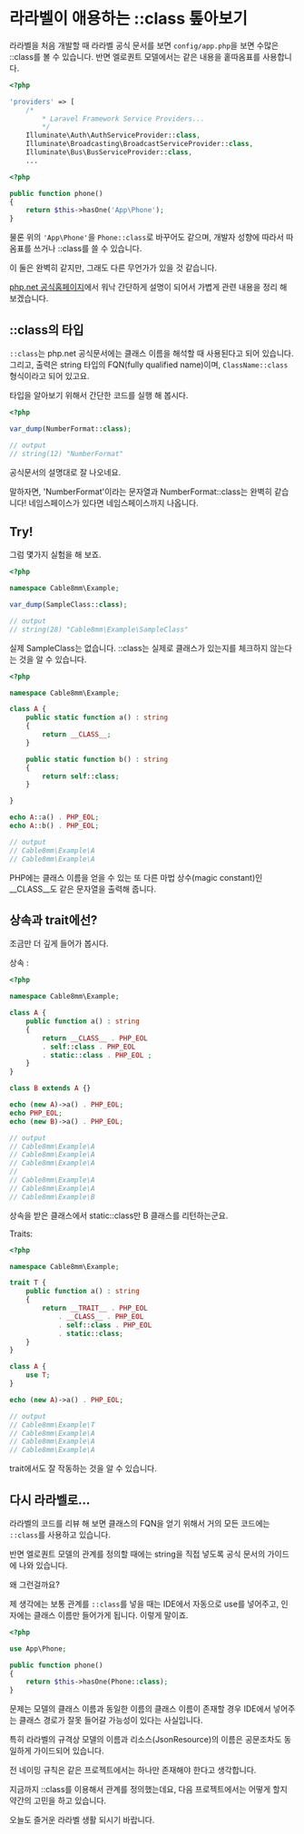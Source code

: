 # 라라벨이 애용하는 ::class 톺아보기

라라벨을 처음 개발할 때 라라벨 공식 문서를 보면 `config/app.php`을 보면 수많은 ::class를 볼 수 있습니다. 반면 엘로퀀트 모델에서는 같은 내용을 홑따옴표를 사용합니다.

```php
<?php

'providers' => [
    /*
        * Laravel Framework Service Providers...
        */
    Illuminate\Auth\AuthServiceProvider::class,
    Illuminate\Broadcasting\BroadcastServiceProvider::class,
    Illuminate\Bus\BusServiceProvider::class,
    ...
```

```php
<?php

public function phone()
{
    return $this->hasOne('App\Phone');
}
```

물론 위의 `'App\Phone'`을 `Phone::class`로 바꾸어도 같으며, 개발자 성향에 따라서 따옴표를 쓰거나 ::class를 쓸 수 있습니다.

이 둘은 완벽히 같지만, 그래도 다른 무언가가 있을 것 같습니다.

[php.net 공식홈페이지](https://www.php.net/manual/en/language.oop5.basic.php#language.oop5.basic.class.class)에서 워낙 간단하게 설명이 되어서 가볍게 관련 내용을 정리 해 보겠습니다.

## ::class의 타입

`::class`는 php.net 공식문서에는 클래스 이름을 해석할 때 사용된다고 되어 있습니다. 그리고, 출력은 string 타입의 FQN(fully qualified name)이며, `ClassName::class` 형식이라고 되어 있고요.

타입을 알아보기 위해서 간단한 코드를 실행 해 봅시다.

```php
<?php

var_dump(NumberFormat::class);

// output
// string(12) "NumberFormat"
```

공식문서의 설명대로 잘 나오네요.

말하자면, 'NumberFormat'이라는 문자열과 NumberFormat::class는 완벽히 같습니다! 네임스페이스가 있다면 네임스페이스까지 나옵니다.

## Try!

그럼 몇가지 실험을 해 보죠.

```php
<?php

namespace Cable8mm\Example;

var_dump(SampleClass::class);

// output
// string(28) "Cable8mm\Example\SampleClass"
```

실제 SampleClass는 없습니다. ::class는 실제로 클래스가 있는지를 체크하지 않는다는 것을 알 수 있습니다.

```php
<?php

namespace Cable8mm\Example;

class A {
    public static function a() : string
    {
        return __CLASS__;
    }

    public static function b() : string
    {
        return self::class;
    }

}

echo A::a() . PHP_EOL;
echo A::b() . PHP_EOL;

// output
// Cable8mm\Example\A
// Cable8mm\Example\A
```

PHP에는 클래스 이름을 얻을 수 있는 또 다른 마법 상수(magic constant)인 __CLASS__도 같은 문자열을 출력해 줍니다.

## 상속과 trait에선?

조금만 더 깊게 들어가 봅시다.

상속 :

```php
<?php

namespace Cable8mm\Example;

class A {
    public function a() : string
    {
        return __CLASS__ . PHP_EOL 
        . self::class . PHP_EOL 
        . static::class . PHP_EOL ;
    }
}

class B extends A {}

echo (new A)->a() . PHP_EOL;
echo PHP_EOL;
echo (new B)->a() . PHP_EOL;

// output
// Cable8mm\Example\A
// Cable8mm\Example\A
// Cable8mm\Example\A
//
// Cable8mm\Example\A
// Cable8mm\Example\A
// Cable8mm\Example\B
```

상속을 받은 클래스에서 static::class만 B 클래스를 리턴하는군요.

Traits:

```php
<?php

namespace Cable8mm\Example;

trait T {
    public function a() : string
    {
        return __TRAIT__ . PHP_EOL 
            . __CLASS__ . PHP_EOL 
            . self::class . PHP_EOL 
            . static::class;
    }
}

class A {
    use T;
}

echo (new A)->a() . PHP_EOL;

// output
// Cable8mm\Example\T
// Cable8mm\Example\A
// Cable8mm\Example\A
// Cable8mm\Example\A
```

trait에서도 잘 작동하는 것을 알 수 있습니다.

## 다시 라라벨로...

라라벨의 코드를 리뷰 해 보면 클래스의 FQN을 얻기 위해서 거의 모든 코드에는 `::class`를 사용하고 있습니다.

반면 엘로퀀트 모델의 관계를 정의할 때에는 string을 직접 넣도록 공식 문서의 가이드에 나와 있습니다.

왜 그런걸까요?

제 생각에는 보통 관계를 `::class`를 넣을 때는 IDE에서 자동으로 use를 넣어주고, 인자에는 클래스 이름만 들어가게 됩니다. 이렇게 말이죠.

```php
<?php

use App\Phone;

public function phone()
{
    return $this->hasOne(Phone::class);
}
```

문제는 모델의 클래스 이름과 동일한 이름의 클래스 이름이 존재할 경우 IDE에서 넣어주는 클래스 경로가 잘못 들어갈 가능성이 있다는 사실입니다.

특히 라라벨의 규격상 모델의 이름과 리소스(JsonResource)의 이름은 공문조차도 동일하게 가이드되어 있습니다.

전 네이밍 규칙은 같은 프로젝트에서는 하나만 존재해야 한다고 생각합니다.

지금까지 ::class를 이용해서 관계를 정의했는데요, 다음 프로젝트에서는 어떻게 할지 약간의 고민을 하고 있습니다.

오늘도 즐거운 라라벨 생활 되시기 바랍니다.